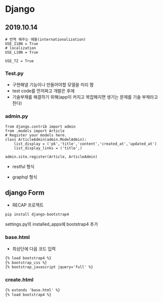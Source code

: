# Django

## 2019.10.14

```django
# 번역 해주는 애들(internationalization)
USE_I18N = True
# localization
USE_L10N = True

USE_TZ = True
```



### Test.py

* 구현해낼 기능이나 만들어야할 모델을 미리 짬
* test code를 먼저짜고 개발은 후에
* 기술부채를 해결하기 위해(app이 커지고 복잡해지면 생기는 문제를 기술 부채라고 한다)



### admin.py

```django
from django.contrib import admin
from .models import Article
# Register your models here.
class ArticleAdmin(admin.ModelAdmin):
    list_display = ('pk','title','content','created_at','updated_at')
    list_display_links = ('title',)

admin.site.register(Article, ArticleAdmin)
```



* restful 형식

* graphql 형식



## django Form

* RECAP 프로젝트

`pip install django-bootstrap4`

settings.py의 installed_apps에 bootstrap4 추가



### base.html

* 최상단에 다음 코드 입력

```html
{% load bootstrap4 %}
{% bootstrap_css %}
{% bootstrap_javascript jquery='full' %}
```



### create.html

```html
{% extends 'base.html' %}
{% load bootstrap4 %}
```

